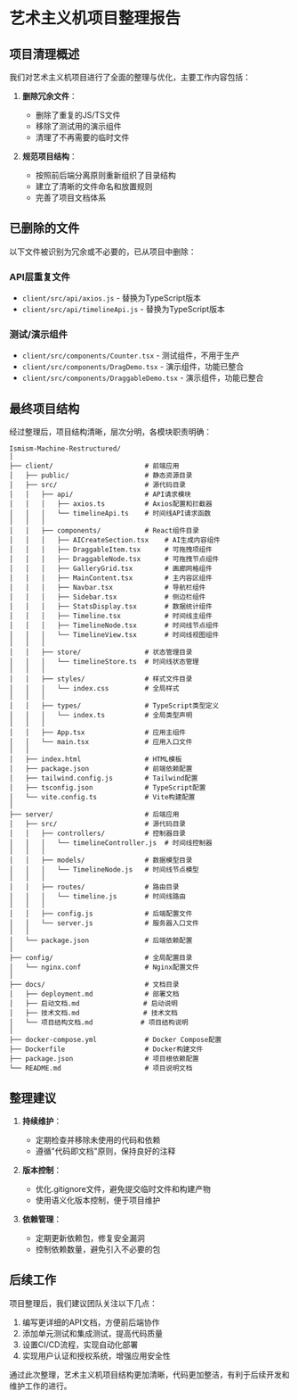 # 艺术主义机项目整理报告

## 项目清理概述

我们对艺术主义机项目进行了全面的整理与优化，主要工作内容包括：

1. **删除冗余文件**：
   - 删除了重复的JS/TS文件
   - 移除了测试用的演示组件
   - 清理了不再需要的临时文件

2. **规范项目结构**：
   - 按照前后端分离原则重新组织了目录结构
   - 建立了清晰的文件命名和放置规则
   - 完善了项目文档体系

## 已删除的文件

以下文件被识别为冗余或不必要的，已从项目中删除：

### API层重复文件
- `client/src/api/axios.js` - 替换为TypeScript版本
- `client/src/api/timelineApi.js` - 替换为TypeScript版本

### 测试/演示组件
- `client/src/components/Counter.tsx` - 测试组件，不用于生产
- `client/src/components/DragDemo.tsx` - 演示组件，功能已整合
- `client/src/components/DraggableDemo.tsx` - 演示组件，功能已整合

## 最终项目结构

经过整理后，项目结构清晰，层次分明，各模块职责明确：

```
Ismism-Machine-Restructured/
│
├── client/                       # 前端应用
│   ├── public/                   # 静态资源目录
│   ├── src/                      # 源代码目录
│   │   ├── api/                  # API请求模块
│   │   │   ├── axios.ts          # Axios配置和拦截器
│   │   │   └── timelineApi.ts    # 时间线API请求函数
│   │   │
│   │   ├── components/           # React组件目录
│   │   │   ├── AICreateSection.tsx    # AI生成内容组件
│   │   │   ├── DraggableItem.tsx      # 可拖拽项组件
│   │   │   ├── DraggableNode.tsx      # 可拖拽节点组件
│   │   │   ├── GalleryGrid.tsx        # 画廊网格组件
│   │   │   ├── MainContent.tsx        # 主内容区组件
│   │   │   ├── Navbar.tsx             # 导航栏组件
│   │   │   ├── Sidebar.tsx            # 侧边栏组件
│   │   │   ├── StatsDisplay.tsx       # 数据统计组件
│   │   │   ├── Timeline.tsx           # 时间线主组件
│   │   │   ├── TimelineNode.tsx       # 时间线节点组件
│   │   │   └── TimelineView.tsx       # 时间线视图组件
│   │   │
│   │   ├── store/                # 状态管理目录
│   │   │   └── timelineStore.ts  # 时间线状态管理
│   │   │
│   │   ├── styles/               # 样式文件目录
│   │   │   └── index.css         # 全局样式
│   │   │
│   │   ├── types/                # TypeScript类型定义
│   │   │   └── index.ts          # 全局类型声明
│   │   │
│   │   ├── App.tsx               # 应用主组件
│   │   └── main.tsx              # 应用入口文件
│   │
│   ├── index.html                # HTML模板
│   ├── package.json              # 前端依赖配置
│   ├── tailwind.config.js        # Tailwind配置
│   ├── tsconfig.json             # TypeScript配置
│   └── vite.config.ts            # Vite构建配置
│
├── server/                       # 后端应用
│   ├── src/                      # 源代码目录
│   │   ├── controllers/          # 控制器目录
│   │   │   └── timelineController.js  # 时间线控制器
│   │   │
│   │   ├── models/               # 数据模型目录
│   │   │   └── TimelineNode.js   # 时间线节点模型
│   │   │
│   │   ├── routes/               # 路由目录
│   │   │   └── timeline.js       # 时间线路由
│   │   │
│   │   ├── config.js             # 后端配置文件
│   │   └── server.js             # 服务器入口文件
│   │
│   └── package.json              # 后端依赖配置
│
├── config/                       # 全局配置目录
│   └── nginx.conf                # Nginx配置文件
│
├── docs/                         # 文档目录
│   ├── deployment.md             # 部署文档
│   ├── 启动文档.md                # 启动说明
│   ├── 技术文档.md                # 技术文档
│   └── 项目结构文档.md            # 项目结构说明
│
├── docker-compose.yml            # Docker Compose配置
├── Dockerfile                    # Docker构建文件
├── package.json                  # 项目根依赖配置
└── README.md                     # 项目说明文档
```

## 整理建议

1. **持续维护**：
   - 定期检查并移除未使用的代码和依赖
   - 遵循"代码即文档"原则，保持良好的注释

2. **版本控制**：
   - 优化.gitignore文件，避免提交临时文件和构建产物
   - 使用语义化版本控制，便于项目维护

3. **依赖管理**：
   - 定期更新依赖包，修复安全漏洞
   - 控制依赖数量，避免引入不必要的包

## 后续工作

项目整理后，我们建议团队关注以下几点：

1. 编写更详细的API文档，方便前后端协作
2. 添加单元测试和集成测试，提高代码质量
3. 设置CI/CD流程，实现自动化部署
4. 实现用户认证和授权系统，增强应用安全性

通过此次整理，艺术主义机项目结构更加清晰，代码更加整洁，有利于后续开发和维护工作的进行。 
